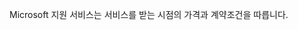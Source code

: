 <Token xmlns:xlink="http://www.w3.org/1999/xlink">Microsoft 지원 서비스는 서비스를 받는 시점의 가격과 계약조건을 따릅니다.</Token>

<!--HONumber=Jun16_HO4-->


